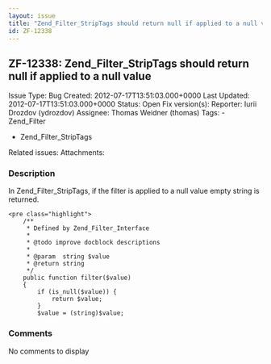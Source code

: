 ```yaml
---
layout: issue
title: "Zend_Filter_StripTags should return null if applied to a null value"
id: ZF-12338
---
```


ZF-12338: Zend\_Filter\_StripTags should return null if applied to a null value
-------------------------------------------------------------------------------

 Issue Type: Bug Created: 2012-07-17T13:51:03.000+0000 Last Updated: 2012-07-17T13:51:03.000+0000 Status: Open Fix version(s): 
 Reporter:  Iurii Drozdov (ydrozdov)  Assignee:  Thomas Weidner (thomas)  Tags: - Zend\_Filter
- Zend\_Filter\_StripTags
 
 Related issues: 
 Attachments: 
### Description

In Zend\_Filter\_StripTags, if the filter is applied to a null value empty string is returned.

 
    <pre class="highlight">
        /**
         * Defined by Zend_Filter_Interface
         *
         * @todo improve docblock descriptions
         *
         * @param  string $value
         * @return string
         */
        public function filter($value)
        {
            if (is_null($value)) {
                return $value;
            }
            $value = (string)$value;


 

 

### Comments

No comments to display